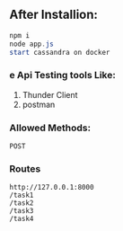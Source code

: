 ## After Installion:

```powershell
npm i
node app.js
start cassandra on docker 
```

### e Api Testing tools Like:

1. Thunder Client
2. postman

### Allowed Methods:

```
POST
```

### Routes

```
http://127.0.0.1:8000
/task1
/task2
/task3
/task4
```

